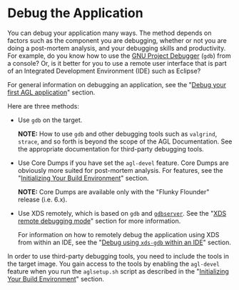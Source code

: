 # Debug the Application #

You can debug your application many ways.
The method depends on factors such as the component you are debugging,
whether or not you are doing a post-mortem analysis, and your debugging
skills and productivity.
For example, do you know how to use the
[GNU Project Debugger](https://www.gnu.org/software/gdb/) (`gdb`) from a
console?
Or, is it better for you to use a remote user interface that is part of
an Integrated Development Environment (IDE) such as Eclipse?

For general information on debugging an application, see the
"[Debug your first AGL application](../../../../../docs/devguides/en/dev/reference/xds/part-1/5_debug-first-app.html)"
section.

Here are three methods:

   * Use `gdb` on the target.

     **NOTE:** How to use `gdb` and other debugging tools such as `valgrind`, `strace`,
     and so forth is beyond the scope of the AGL Documentation.
     See the appropriate documentation for third-party debugging tools.

   * Use Core Dumps if you have set the `agl-devel` feature.
     Core Dumps are obviously more suited for post-mortem analysis.
     For features, see the
     "[Initializing Your Build Environment](./image-workflow-initialize-build-environment.html#initializing-your-build-environment)"
     section.

     **NOTE:** Core Dumps are available only with the "Flunky Flounder" release (i.e. 6.x).

   * Use XDS remotely, which is based on `gdb` and
     [`gdbserver`](https://en.wikipedia.org/wiki/Gdbserver).
     See the
     "[XDS remote debugging mode](../../../../../docs/devguides/en/dev/reference/xds/part-1/5-2_debug-first-app-cmd.html#xds-remote-debugging-mode)"
     section for more information.

     For information on how to remotely debug the application using XDS from within an IDE, see the
     "[Debug using `xds-gdb` within an IDE](../../../../../docs/devguides/en/dev/reference/xds/part-1/5-3_debug-first-app-ide.html)"
     section.

   In order to use third-party debugging tools, you need to include the tools in the target image.
   You gain access to the tools by enabling the `agl-devel` feature when you run the
   `aglsetup.sh` script as described in the
   "[Initializing Your Build Environment](./image-workflow-initialize-build-environment.html#initializing-your-build-environment)"
   section.
